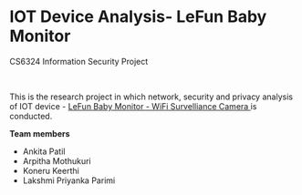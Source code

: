 # IOT Device Analysis- LeFun Baby Monitor

CS6324 Information Security Project

<br>

This is the research project in which network, security and privacy analysis of IOT device - <a href="https://www.lefunsmart.com/collections/wireless-cameras/products/lefun-c2-wifi-camera?variant=5042536129">LeFun Baby Monitor - WiFi Survelliance Camera </a> is conducted.
<br>

**Team members**

- Ankita Patil
- Arpitha Mothukuri 
- Koneru Keerthi 
- Lakshmi Priyanka Parimi 
